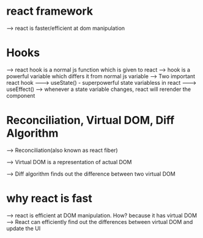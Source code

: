# react framework

--> react is faster/efficient at dom manipulation

# Hooks

--> react hook is a normal js function which is given to react
--> hook is a powerful variable which differs it from normal js variable
--> Two important react hook
---> useState() - superpowerful state variabless in react
---> useEffect()
--> whenever a state variable changes, react will rerender the component

# Reconciliation, Virtual DOM, Diff Algorithm

--> Reconciliation(also known as react fiber)

--> Virtual DOM is a representation of actual DOM

--> Diff algorithm finds out the difference between two virtual DOM

# why react is fast

--> react is efficient at DOM manipulation. How? because it has virtual DOM
--> React can efficiently find out the differences between virtual DOM and update the UI
